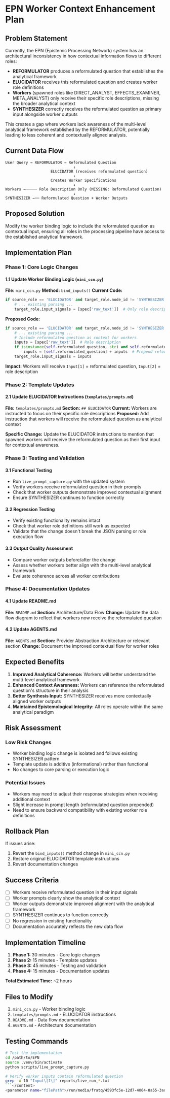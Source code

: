 # EPN Worker Context Enhancement Plan

## Problem Statement

Currently, the EPN (Epistemic Processing Network) system has an architectural inconsistency in how contextual information flows to different roles:

- **REFORMULATOR** produces a reformulated question that establishes the analytical framework
- **ELUCIDATOR** receives this reformulated question and creates worker role definitions
- **Workers** (spawned roles like DIRECT_ANALYST, EFFECTS_EXAMINER, META_ANALYST) only receive their specific role descriptions, missing the broader analytical context
- **SYNTHESIZER** correctly receives the reformulated question as primary input alongside worker outputs

This creates a gap where workers lack awareness of the multi-level analytical framework established by the REFORMULATOR, potentially leading to less coherent and contextually aligned analysis.

## Current Data Flow

```
User Query → REFORMULATOR → Reformulated Question
                              ↓
                    ELUCIDATOR (receives reformulated question)
                              ↓
                    Creates Worker Specifications
                              ↓
Workers ←───── Role Description Only (MISSING: Reformulated Question)
                              ↓
SYNTHESIZER ←── Reformulated Question + Worker Outputs
```

## Proposed Solution

Modify the worker binding logic to include the reformulated question as contextual input, ensuring all roles in the processing pipeline have access to the established analytical framework.

## Implementation Plan

### Phase 1: Core Logic Changes

#### 1.1 Update Worker Binding Logic (`mini_ccn.py`)
**File:** `mini_ccn.py`
**Method:** `bind_inputs()`
**Current Code:**
```python
if source_role == 'ELUCIDATOR' and target_role.node_id != 'SYNTHESIZER':
    # ... existing parsing ...
    target_role.input_signals = [spec['raw_text']]  # Only role description
```

**Proposed Code:**
```python
if source_role == 'ELUCIDATOR' and target_role.node_id != 'SYNTHESIZER':
    # ... existing parsing ...
    # Include reformulated question as context for workers
    inputs = [spec['raw_text']]  # Role description
    if isinstance(self.reformulated_question, str) and self.reformulated_question:
        inputs = [self.reformulated_question] + inputs  # Prepend reformulated question
    target_role.input_signals = inputs
```

**Impact:** Workers will receive `Input[1]` = reformulated question, `Input[2]` = role description

### Phase 2: Template Updates

#### 2.1 Update ELUCIDATOR Instructions (`templates/prompts.md`)
**File:** `templates/prompts.md`
**Section:** `## ELUCIDATOR`
**Current:** Workers are instructed to focus on their specific role descriptions
**Proposed:** Add instruction that workers will receive the reformulated question as analytical context

**Specific Change:** Update the ELUCIDATOR instructions to mention that spawned workers will receive the reformulated question as their first input for contextual awareness.

### Phase 3: Testing and Validation

#### 3.1 Functional Testing
- Run `live_prompt_capture.py` with the updated system
- Verify workers receive reformulated question in their prompts
- Check that worker outputs demonstrate improved contextual alignment
- Ensure SYNTHESIZER continues to function correctly

#### 3.2 Regression Testing
- Verify existing functionality remains intact
- Check that worker role definitions still work as expected
- Validate that the change doesn't break the JSON parsing or role execution flow

#### 3.3 Output Quality Assessment
- Compare worker outputs before/after the change
- Assess whether workers better align with the multi-level analytical framework
- Evaluate coherence across all worker contributions

### Phase 4: Documentation Updates

#### 4.1 Update README.md
**File:** `README.md`
**Section:** Architecture/Data Flow
**Change:** Update the data flow diagram to reflect that workers now receive the reformulated question

#### 4.2 Update AGENTS.md
**File:** `AGENTS.md`
**Section:** Provider Abstraction Architecture or relevant section
**Change:** Document the improved contextual flow for worker roles

## Expected Benefits

1. **Improved Analytical Coherence:** Workers will better understand the multi-level analytical framework
2. **Enhanced Context Awareness:** Workers can reference the reformulated question's structure in their analysis
3. **Better Synthesis Input:** SYNTHESIZER receives more contextually aligned worker outputs
4. **Maintained Epistemological Integrity:** All roles operate within the same analytical paradigm

## Risk Assessment

### Low Risk Changes
- Worker binding logic change is isolated and follows existing SYNTHESIZER pattern
- Template update is additive (informational) rather than functional
- No changes to core parsing or execution logic

### Potential Issues
- Workers may need to adjust their response strategies when receiving additional context
- Slight increase in prompt length (reformulated question prepended)
- Need to ensure backward compatibility with existing worker role definitions

## Rollback Plan

If issues arise:
1. Revert the `bind_inputs()` method change in `mini_ccn.py`
2. Restore original ELUCIDATOR template instructions
3. Revert documentation changes

## Success Criteria

- [ ] Workers receive reformulated question in their input signals
- [ ] Worker prompts clearly show the analytical context
- [ ] Worker outputs demonstrate improved alignment with the analytical framework
- [ ] SYNTHESIZER continues to function correctly
- [ ] No regression in existing functionality
- [ ] Documentation accurately reflects the new data flow

## Implementation Timeline

1. **Phase 1:** 30 minutes - Core logic changes
2. **Phase 2:** 15 minutes - Template updates
3. **Phase 3:** 45 minutes - Testing and validation
4. **Phase 4:** 15 minutes - Documentation updates

**Total Estimated Time:** ~2 hours

## Files to Modify

1. `mini_ccn.py` - Worker binding logic
2. `templates/prompts.md` - ELUCIDATOR instructions
3. `README.md` - Data flow documentation
4. `AGENTS.md` - Architecture documentation

## Testing Commands

```bash
# Test the implementation
cd /path/to/EPN
source .venv/bin/activate
python scripts/live_prompt_capture.py

# Verify worker inputs contain reformulated question
grep -A 10 "Input\[1\]" reports/live_run_*.txt
```</content>
<parameter name="filePath">/run/media/fratq/4593fc5e-12d7-4064-8a55-3ad61a661126/CODE/EPN/EPN_WORKER_CONTEXT_PLAN.md